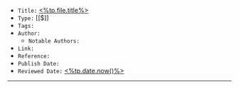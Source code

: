   
-   `Title:` [<%tp.file.title%>](https://publish.obsidian.md/bryan-jenks/%3C%25tp.file.title%25%3E)
-   `Type:` [[$]]
-   `Tags:`
-   `Author:`
    -   `Notable Authors:`
-   `Link:`
-   `Reference:`
-   `Publish Date:`
-   `Reviewed Date:` [<%tp.date.now()%>](https://publish.obsidian.md/bryan-jenks/%3C%25tp.date.now()%25%3E)

---